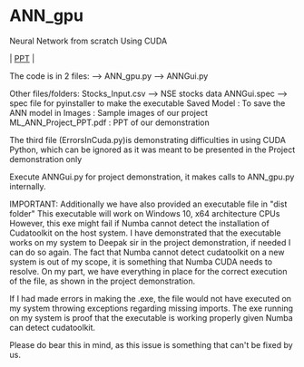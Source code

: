 # ANN_gpu
Neural Network from scratch Using CUDA

| [PPT](https://github.com/ushasi/ANN_gpu/blob/master/ANN_from%20scratch_PPT.pdf) |

The code is in 2 files:
--> ANN_gpu.py
--> ANNGui.py

Other files/folders:
Stocks_Input.csv --> NSE stocks data
ANNGui.spec --> spec file for pyinstaller to make the executable
Saved Model : To save the ANN model in
Images : Sample images of our project
ML_ANN_Project_PPT.pdf : PPT of our demonstration

The third file (ErrorsInCuda.py)is demonstrating difficulties in using CUDA Python, which can be
ignored as it was meant to be presented in the Project demonstration only

Execute ANNGui.py for project demonstration, it makes calls to ANN_gpu.py internally.

IMPORTANT: 
Additionally we have also provided an executable file in "dist folder"
This executable will work on Windows 10, x64 architecture CPUs
However, this exe might fail if Numba cannot detect the installation of Cudatoolkit 
on the host system.
I have demonstrated that the executable works on my system to Deepak sir in the project demonstration,
if needed I can do so again. 
The fact that Numba cannot detect cudatoolkit on a new system is out of my scope, it is 
something that Numba CUDA needs to resolve.
On my part, we have everything in place for the correct execution of the file, as shown in the
project demonstration.

If I had made errors in making the .exe, the file would not have executed on my system 
throwing exceptions regarding missing imports. The exe running on my system is proof that 
the executable is working properly given Numba can detect cudatoolkit.

Please do bear this in mind, as this issue is something that can't be fixed by us.
